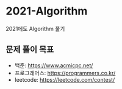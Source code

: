 # 2021-Algorithm
2021에도 Algorithm 풀기

## 문제 풀이 목표
- 백준: https://www.acmicpc.net/
- 프로그래머스: https://programmers.co.kr/
- leetcode: https://leetcode.com/contest/

